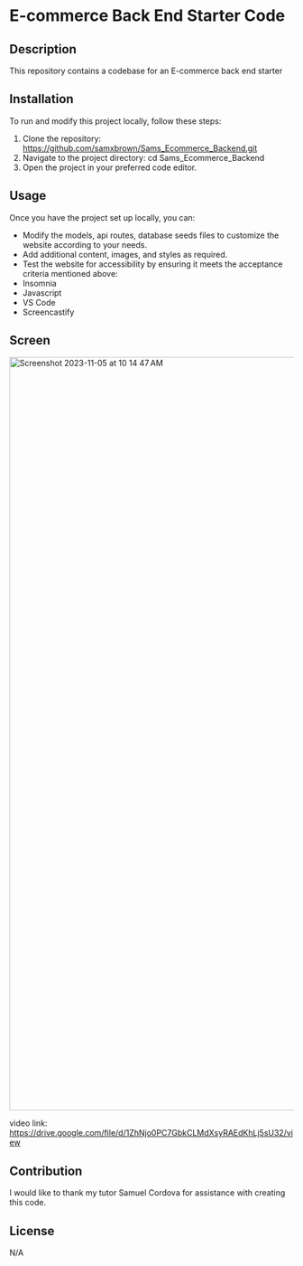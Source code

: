 # E-commerce Back End Starter Code

## Description
This repository contains a codebase for an E-commerce back end starter
  
## Installation
 To run and modify this project locally, follow these steps: 
 1. Clone the repository: https://github.com/samxbrown/Sams_Ecommerce_Backend.git
 2. Navigate to the project directory: cd Sams_Ecommerce_Backend
 3. Open the project in your preferred code editor.


## Usage
  Once you have the project set up locally, you can: 
  * Modify the models, api routes, database seeds files to customize the website according to your needs. 
  * Add additional content, images, and styles as required. 
  * Test the website for accessibility by ensuring it meets the acceptance criteria mentioned above:
  * Insomnia
  * Javascript
  * VS Code
  * Screencastify


## Screen
<img width="1333" alt="Screenshot 2023-11-05 at 10 14 47 AM" src="https://github.com/samxbrown/Sams_Ecommerce_Backend/assets/135293566/cba94097-b82e-4a29-b307-0c9099497466">

video link: https://drive.google.com/file/d/1ZhNjo0PC7GbkCLMdXsyRAEdKhLj5sU32/view


## Contribution
  I would like to thank my tutor Samuel Cordova for assistance with creating this code.

## License
  N/A
